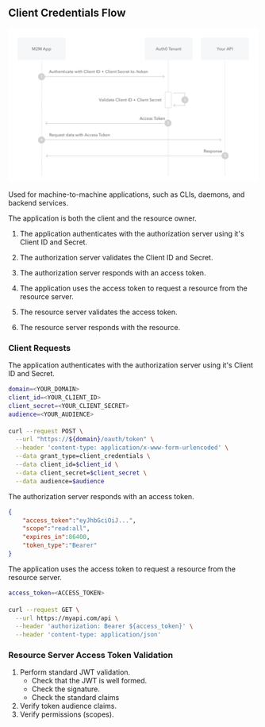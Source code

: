 ## Client Credentials Flow

![Client Credentials Flow diagram](../docs/auth-sequence-client-credentials.png)

Used for machine-to-machine applications, such as CLIs, daemons, and backend services.

The application is both the client and the resource owner.

1. The application authenticates with the authorization server using it's Client ID and Secret.

2. The authorization server validates the Client ID and Secret.

3. The authorization server responds with an access token.

4. The application uses the access token to request a resource from the resource server.

5. The resource server validates the access token.

6. The resource server responds with the resource.

### Client Requests

The application authenticates with the authorization server using it's Client ID and Secret.

```bash
domain=<YOUR_DOMAIN>
client_id=<YOUR_CLIENT_ID>
client_secret=<YOUR_CLIENT_SECRET>
audience=<YOUR_AUDIENCE>

curl --request POST \
  --url "https://${domain}/oauth/token" \
  --header 'content-type: application/x-www-form-urlencoded' \
  --data grant_type=client_credentials \
  --data client_id=$client_id \
  --data client_secret=$client_secret \
  --data audience=$audience
```

The authorization server responds with an access token.

```json
{
    "access_token":"eyJhbGciOiJ...",
    "scope":"read:all",
    "expires_in":86400,
    "token_type":"Bearer"
}
```

The application uses the access token to request a resource from the resource server.

```bash
access_token=<ACCESS_TOKEN>

curl --request GET \
  --url https://myapi.com/api \
  --header 'authorization: Bearer ${access_token}' \
  --header 'content-type: application/json'
```

### Resource Server Access Token Validation

1. Perform standard JWT validation.
    * Check that the JWT is well formed.
    * Check the signature.
    * Check the standard claims
2. Verify token audience claims.
3. Verify permissions (scopes).

